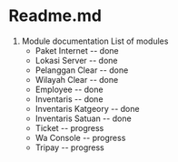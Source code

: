 # Readme.md
1. Module documentation
    List of modules
     - Paket Internet -- done 
     - Lokasi Server -- done
     - Pelanggan Clear -- done
     - Wilayah Clear -- done
     - Employee -- done
     - Inventaris -- done
     - Inventaris Katgeory -- done
     - Inventaris Satuan -- done
     - Ticket -- progress
     - Wa Console -- progress
     - Tripay -- progress
